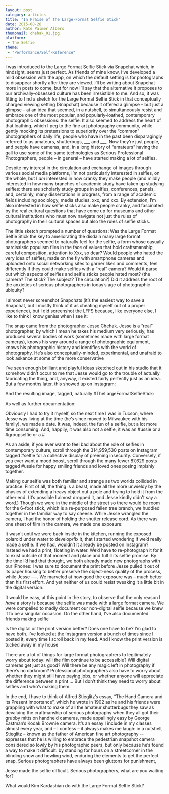 ```yaml
---
layout: post
category: articles
title: "In Praise of the Large-Format Selfie Stick"
date: 2015-08-28
author: Kate Palmer Albers
thumbnail: chehak_01.jpg
platform: 
 - The Selfie
theme:
 - "Performance/Self-Reference"
---
```

I was introduced to the Large Format Selfie Stick via Snapchat which, in hindsight, seems just perfect. As friends of mine know, I’ve developed a mild obsession with the app, on which the default setting is for photographs to disappear shortly after they are viewed. I’ll be writing about Snapchat more in posts to come, but for now I’ll say that the alternative it proposes to our archivally-obsessed culture has been irresistible to me. And so, it was fitting to find a sketch for the Large Format Selfie Stick in that conceptually charged viewing setting (Snapchat) because it offered a glimpse – but just a glimpse – at an idea that seemed, in a nutshell, to simultaneously resist and embrace one of the most popular, and popularly-loathed, contemporary photographic obsessions: the selfie. It also seemed to address the heart of that loathing, which I peg to the fine art photography community, while gently mocking its pretensions to superiority over the “common” photographers of daily life, people who have in the past been disparagingly referred to as amateurs, shutterbugs, ___ and ___. Now they’re just people, and people have cameras, and, in a long history of “amateurs” having the gall to use some of the same technologies as Serious Professional Photographers, people – in general – have started making a lot of selfies.

Despite my interest in the circulation and exchange of images through various social media platforms, I’m not particularly interested in selfies, on the whole, but I _am_ interested in how cranky they make people (and mildly interested in how many branches of academic study have taken up studying selfies: there are scholarly study groups in selfies, conferences, panels, and, certainly, many dissertations in progress, from a range of academic fields including sociology, media studies, xxx, and xxx. By extension, I’m also interested in how selfie sticks also make people cranky, and fascinated by the real cultural questions that have come up for museums and other cultural institutions who must now navigate not just the rules of photography in their cultural spaces but also the rules of selfie sticks. 

The little sketch prompted a number of questions: Was the Large Format Selfie Stick the key to ameliorating the disdain many large format photographers seemed to naturally feel for the selfie, a form whose casually narcissistic populism flies in the face of values that hold craftsmanship, careful composition, attention to Xxx, so dear? Would people who hated the very idea of selfies, made on the fly with smartphone cameras and uploaded onto social networking sites to garner likes and comments, feel differently if they could make selfies with a “real” camera? Would it parse out which aspects of selfies and selfie sticks people hated most? (the camera? The stick? The subject? The circulation?)  Did it address the root of the anxieties of serious photographers in today’s age of photographic ubiquity? 

I almost never screenshot Snapchats (it’s the easiest way to save a Snapchat, but I mostly think of it as cheating myself out of a proper experience), but I did screenshot the LFFS because, like everyone else, I like to think I know genius when I see it:

The snap came from the photographer Jesse Chehak. Jesse is a “real” photographer, by which I mean he takes his medium very seriously, has produced several bodies of work (sometimes made with large format cameras), knows his way around a range of photographic equipment, knows his photographic history and identifies with the world of photography. He’s also conceptually-minded, experimental, and unafraid to look askance at some of the more conservative   

I’ve seen enough brilliant and playful ideas sketched out in his studio that it somehow didn’t occur to me that Jesse would go to the trouble of actually fabricating the thing, and, anyway, it existed fairly perfectly just as an idea. But a few months later, this showed up on Instagram: 

And the resulting image, tagged, naturally #TheLargeFormatSelfieStick:

As well as further documentation:

Obviously I had to try it myself, so the next time I was in Tucson, where Jesse was living at the time (he’s since moved to Milwaukee with his family), we made a date. It was, indeed, the fun of a selfie, but a lot more time consuming. And, happily, it was also not a selfie, it was an #ussie or a #groupselfie or a #

As an aside, if you ever want to feel bad about the role of selfies in contemporary culture, scroll through the 314,959,530 posts on Instagram tagged #selfie for a collective display of preening insecurity. Conversely, if you ever want a mood boost, scroll through the many fewer 87,629 posts tagged #ussie for happy smiling friends and loved ones posing impishly together. 

Making our selfie was both familiar and strange as two worlds collided in practice. First of all, the thing is a beast, made all the more unwieldy by the physics of extending a heavy object out a pole and trying to hold it from the other end. (It’s possible I almost dropped it, and Jesse kindly didn't say a word.) Though we were in the middle of the street so there would be room for the 6-foot stick, which is a re-purposed fallen tree branch, we huddled together in the familiar way to say cheese. While Jesse wrangled the camera, I had the honor of holding the shutter release cord. As there was one sheet of film in the camera, we made one exposure:

It wasn’t until we were back inside in the kitchen, running the exposed polaroid under water to develop/fix it, that I started wondering if we’d really made a selfie. If we had, wouldn’t it already be posted on Instagram? Instead we had a print, floating in water. We’d have to re-photograph it for it to exist outside of that moment and place and fulfill its selfie promise. By the time I’d had that thought, we both already made new photographs with our iPhones: I was sure to document the print before Jesse pulled it out of its paper housing to better preserve the object-ness quality of the process, while Jesse ---. We marveled at how good the exposure was – much better than his first effort. And yet neither of us could resist tweaking it a little bit in the digital version. 

It would be easy, at this point in the story, to observe that the only reason I _have_ a story is because the selfie was made with a large format camera. We were compelled to madly document our non-digital selfie because we knew it to be a singular occasion. On the other hand, I’ve also documented friends making selfie

Is the digital or the print version better? Does one have to be? I’m glad to have both. I’ve looked at the Instagram version a bunch of times since I posted it, every time I scroll back in my feed. And I know the print version is tucked away in my house

There are a lot of things for large format photographers to legitimately worry about today: will the film continue to be accessible? Will digital cameras get just as good? Will there be any magic left in photography if there’s no darkroom? Professional photographers also have to worry about whether they might still have paying jobs, or whether anyone will appreciate the difference between a print … But I don’t think they need to worry about selfies and who’s making them. 

In the end, I have to think of Alfred Stieglitz’s essay, “The Hand Camera and its Present Importance”, which he wrote in 1902 as he and his friends were grappling with what to make of all the amateur shutterbugs they saw as devaluing the craftmanship of serious photography when they all got their grubby mitts on handheld cameras, made appallingly easy by George Eastman’s Kodak Brownie camera. It’s an essay I include in my classes almost every year, and – I confess – it always makes me laugh: in a nutshell, Stieglitz – known as the father of American fine art photography -- expresses that he is willing to embrace the pedestrian snapshot camera considered so lowly by his photographic peers, but only because he’s found a way to make it difficult: by standing for hours on a streetcorner in the blinding snow and howling wind, enduring the elements to get the perfect snap. Serious photographers have always been gluttons for punishment, 

Jesse made the selfie difficult. Serious photographers, what are you waiting for? 

What would Kim Kardashian do with the Large Format Selfie Stick?